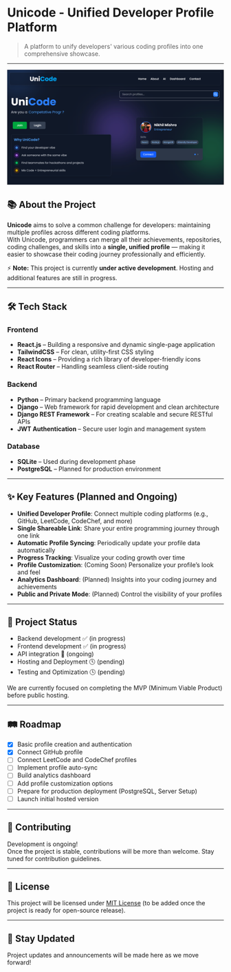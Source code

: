 # Unicode - Unified Developer Profile Platform

> A platform to unify developers' various coding profiles into one comprehensive showcase.

---

<img src="./Homepage.png"  />

## 📚 About the Project

**Unicode** aims to solve a common challenge for developers: maintaining multiple profiles across different coding platforms.  
With Unicode, programmers can merge all their achievements, repositories, coding challenges, and skills into a **single, unified profile** — making it easier to showcase their coding journey professionally and efficiently.

⚡ **Note:** This project is currently **under active development**. Hosting and additional features are still in progress.

---

## 🛠 Tech Stack

### Frontend
- **React.js** – Building a responsive and dynamic single-page application
- **TailwindCSS** – For clean, utility-first CSS styling
- **React Icons** – Providing a rich library of developer-friendly icons
- **React Router** – Handling seamless client-side routing

### Backend
- **Python** – Primary backend programming language
- **Django** – Web framework for rapid development and clean architecture
- **Django REST Framework** – For creating scalable and secure RESTful APIs
- **JWT Authentication** – Secure user login and management system

### Database
- **SQLite** – Used during development phase
- **PostgreSQL** – Planned for production environment

---

## ✨ Key Features (Planned and Ongoing)

- **Unified Developer Profile**: Connect multiple coding platforms (e.g., GitHub, LeetCode, CodeChef, and more)
- **Single Shareable Link**: Share your entire programming journey through one link
- **Automatic Profile Syncing**: Periodically update your profile data automatically
- **Progress Tracking**: Visualize your coding growth over time
- **Profile Customization**: (Coming Soon) Personalize your profile’s look and feel
- **Analytics Dashboard**: (Planned) Insights into your coding journey and achievements
- **Public and Private Mode**: (Planned) Control the visibility of your profiles

---

## 🚀 Project Status

- Backend development ✅ (in progress)
- Frontend development ✅ (in progress)
- API integration 🔄 (ongoing)
- Hosting and Deployment 🕓 (pending)
- Testing and Optimization 🕓 (pending)

We are currently focused on completing the MVP (Minimum Viable Product) before public hosting.

---

## 🛤️ Roadmap

- [x] Basic profile creation and authentication
- [x] Connect GitHub profile
- [ ] Connect LeetCode and CodeChef profiles
- [ ] Implement profile auto-sync
- [ ] Build analytics dashboard
- [ ] Add profile customization options
- [ ] Prepare for production deployment (PostgreSQL, Server Setup)
- [ ] Launch initial hosted version

---

## 🤝 Contributing

Development is ongoing!  
Once the project is stable, contributions will be more than welcome. Stay tuned for contribution guidelines.

---

## 📄 License

This project will be licensed under [MIT License](LICENSE) (to be added once the project is ready for open-source release).

---

## 📢 Stay Updated

Project updates and announcements will be made here as we move forward!

